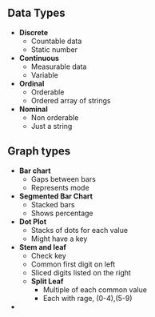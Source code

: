 ## Data Types
- **Discrete**
	- Countable data
	- Static number
- **Continuous**
	- Measurable data
	- Variable
- **Ordinal**
	- Orderable
	- Ordered array of strings
- **Nominal**
	- Non orderable
	- Just a string
## Graph types
- **Bar chart**
	- Gaps between bars
	- Represents mode
- **Segmented Bar Chart**
	- Stacked bars
	- Shows percentage
- **Dot Plot**
	- Stacks of dots for each value
	- Might have a key
- **Stem and leaf**
	- Check key
	- Common first digit on left
	- Sliced digits listed on the right
	- **Split Leaf**
		- Multiple of each common value
		- Each with rage, (0-4),(5-9)
- 